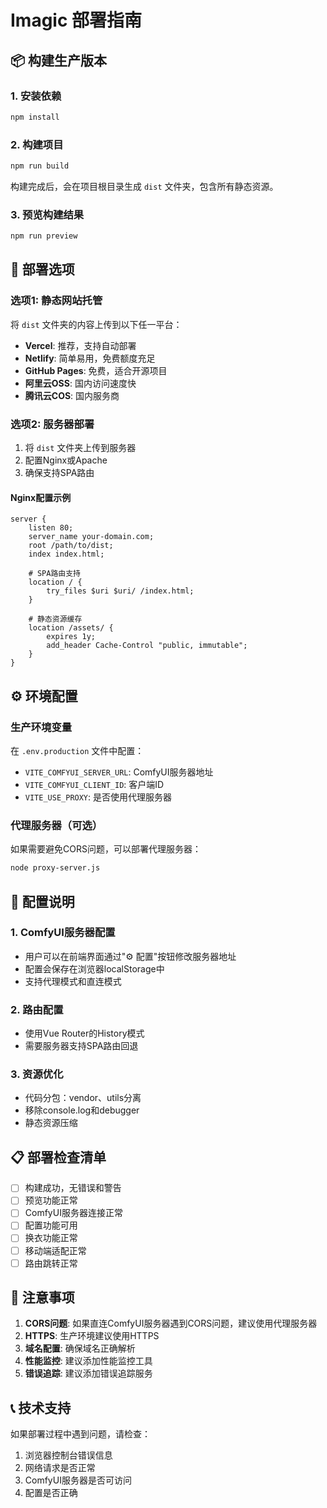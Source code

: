 # Imagic 部署指南

## 📦 构建生产版本

### 1. 安装依赖
```bash
npm install
```

### 2. 构建项目
```bash
npm run build
```

构建完成后，会在项目根目录生成 `dist` 文件夹，包含所有静态资源。

### 3. 预览构建结果
```bash
npm run preview
```

## 🚀 部署选项

### 选项1: 静态网站托管
将 `dist` 文件夹的内容上传到以下任一平台：
- **Vercel**: 推荐，支持自动部署
- **Netlify**: 简单易用，免费额度充足
- **GitHub Pages**: 免费，适合开源项目
- **阿里云OSS**: 国内访问速度快
- **腾讯云COS**: 国内服务商

### 选项2: 服务器部署
1. 将 `dist` 文件夹上传到服务器
2. 配置Nginx或Apache
3. 确保支持SPA路由

#### Nginx配置示例
```nginx
server {
    listen 80;
    server_name your-domain.com;
    root /path/to/dist;
    index index.html;

    # SPA路由支持
    location / {
        try_files $uri $uri/ /index.html;
    }

    # 静态资源缓存
    location /assets/ {
        expires 1y;
        add_header Cache-Control "public, immutable";
    }
}
```

## ⚙️ 环境配置

### 生产环境变量
在 `.env.production` 文件中配置：
- `VITE_COMFYUI_SERVER_URL`: ComfyUI服务器地址
- `VITE_COMFYUI_CLIENT_ID`: 客户端ID
- `VITE_USE_PROXY`: 是否使用代理服务器

### 代理服务器（可选）
如果需要避免CORS问题，可以部署代理服务器：
```bash
node proxy-server.js
```

## 🔧 配置说明

### 1. ComfyUI服务器配置
- 用户可以在前端界面通过"⚙️ 配置"按钮修改服务器地址
- 配置会保存在浏览器localStorage中
- 支持代理模式和直连模式

### 2. 路由配置
- 使用Vue Router的History模式
- 需要服务器支持SPA路由回退

### 3. 资源优化
- 代码分包：vendor、utils分离
- 移除console.log和debugger
- 静态资源压缩

## 📋 部署检查清单

- [ ] 构建成功，无错误和警告
- [ ] 预览功能正常
- [ ] ComfyUI服务器连接正常
- [ ] 配置功能可用
- [ ] 换衣功能正常
- [ ] 移动端适配正常
- [ ] 路由跳转正常

## 🚨 注意事项

1. **CORS问题**: 如果直连ComfyUI服务器遇到CORS问题，建议使用代理服务器
2. **HTTPS**: 生产环境建议使用HTTPS
3. **域名配置**: 确保域名正确解析
4. **性能监控**: 建议添加性能监控工具
5. **错误追踪**: 建议添加错误追踪服务

## 📞 技术支持

如果部署过程中遇到问题，请检查：
1. 浏览器控制台错误信息
2. 网络请求是否正常
3. ComfyUI服务器是否可访问
4. 配置是否正确
